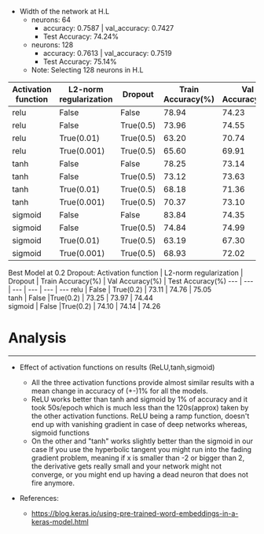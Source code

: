 <!-- input:  [batchsize,textsize]-[256,24]
embedding: [batchsize,textsize,vecsize]-(256,24,350)
flatten (Flatten)->(None, 8400)  
Dense(None,120)
Dropout(None,120)
output_dense(None,2) -->
- Width of the network at H.L
    - neurons: 64 
        - accuracy: 0.7587 | val_accuracy: 0.7427
        - Test Accuracy: 74.24%
    - neurons: 128
        - accuracy: 0.7613 | val_accuracy: 0.7519
        - Test Accuracy: 75.14%
    - Note: Selecting 128 neurons in H.L

Activation function | L2-norm regularization | Dropout | Train Accuracy(%) | Val Accuracy(%) | Test Accuracy(%)
--- | --- | --- | --- | --- | ---
relu | False | False | 78.94 | 74.23 | 74.31
relu | False | True(0.5) | 73.96 | 74.55 | 74.86    
relu | True(0.01) | True(0.5) | 63.20 | 70.74 | 70.55
relu | True(0.001) | True(0.5) | 65.60 | 69.91 | 69.90
tanh | False |False | 78.25 | 73.14 | 73.26
tanh | False |True(0.5) | 73.12 | 73.63 | 73.64    
tanh | True(0.01) | True(0.5) | 68.18 | 71.36 | 71.32
tanh | True(0.001) | True(0.5) | 70.37|  73.10 | 72.82
sigmoid | False | False | 83.84 | 74.35 | 74.18
sigmoid | False | True(0.5) | 74.84 | 74.99 | 74.45
sigmoid | True(0.01) | True(0.5) | 63.19 | 67.30 | 67.17
sigmoid | True(0.001) | True(0.5) | 68.93 | 72.02 | 71.92

Best Model at 0.2 Dropout:
Activation function | L2-norm regularization | Dropout | Train Accuracy(%) | Val Accuracy(%) | Test Accuracy(%)
--- | --- | --- | --- | --- | ---
relu | False | True(0.2) | 73.11 | 74.76 | 75.05   
tanh | False |True(0.2) | 73.25 | 73.97 | 74.44  
sigmoid | False |True(0.2) | 74.10 | 74.14 | 74.26    

# Analysis
__________________________________________
- Effect of activation functions on results (ReLU,tanh,sigmoid)
    - All the three activation functions provide almost similar results with a mean change in accuracy of (+-)1% for all the models.
    - ReLU works better than tanh and sigmoid by 1% of accuracy and it took 50s/epoch which is much less than the 120s(approx) taken by the other activation functions.
        ReLU being a ramp function, doesn't end up with vanishing gradient in case of deep networks whereas, sigmoid functions 
    - On the other and "tanh" works slightly better than the sigmoid in our case 
    If you use the hyperbolic tangent you might run into the fading gradient problem, meaning if x is 
    smaller than -2 or bigger than 2, the derivative gets really small and your network might not converge, or you might end up having a
     dead neuron that does not fire anymore.


- References:
    - https://blog.keras.io/using-pre-trained-word-embeddings-in-a-keras-model.html
<!-- 


66% positive relu 90% neg  78
71% positive tanh 88    79.2
67% positive sig 92 79.5 -->
